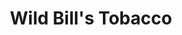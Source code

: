 ---
title: "Wild Bill's Tobacco"
url: /bowling-green/wild-bills-tobacco-north-main-street/
shop: tobacco
---